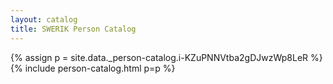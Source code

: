 ```yaml
---
layout: catalog
title: SWERIK Person Catalog
---
```

{% assign p = site.data._person-catalog.i-KZuPNNVtba2gDJwzWp8LeR %}
{% include person-catalog.html p=p %}

